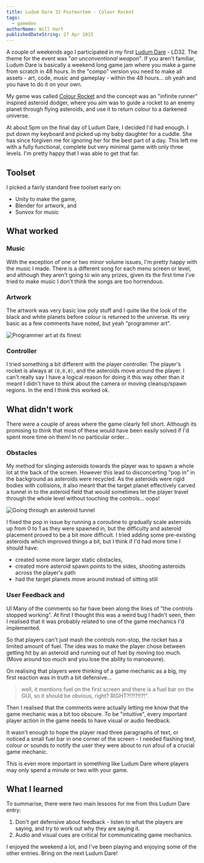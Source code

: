 ```yaml
---
title: Ludum Dare 32 Postmortem - Colour Rocket
tags:
  - gamedev
authorName: Will Hart
publishedDateString: 27 Apr 2015
---
```


A couple of weekends ago I participated in my first [Ludum
Dare](http://www.ludumdare.com/) - LD32. The theme for the event was "*an
unconventional weapon*". If you aren't familiar, Ludum Dare is basically a
weekend long game jam where you make a game from scratch in 48 hours. In the
"compo" version you need to make all assets - art, code, music and gameplay -
within the 48 hours... oh yeah and you have to do it on your own.

My game was called [Colour
Rocket](http://ludumdare.com/compo/ludum-dare-32/?action=preview&uid=50407) and
the concept was an "infinite runner" inspired asteroid dodger, where you aim was
to guide a rocket to an enemy planet through flying asteroids, and use it to
return colour to a darkened universe.

At about 5pm on the final day of Ludum Dare, I decided I'd had enough. I put
down my keyboard and picked up my baby daughter for a cuddle. She has since
forgiven me for ignoring her for the best part of a day. This left me with a
fully functional, complete but very minimal game with only three levels. I'm
pretty happy that I was able to get that far.

## Toolset

I picked a fairly standard free toolset early on:

- Unity to make the game,
- Blender for artwork, and
- Sunvox for music

## What worked

### Music

With the exception of one or two minor volume issues, I'm pretty happy with the
music I made. There is a different song for each menu screen or level, and
although they aren't going to win any prizes, given its the first time I've
tried to make music I don't think the songs are too horrendous.

### Artwork

The artwork was very basic low poly stuff and I quite like the look of the black and white planets before colour is returned to the universe. Its very basic as a few comments have noted, but yeah "programmer art".

![Programmer art at its finest](/images/ld32-colour-rocket.png)

### Controller

I tried something a bit different with the player controller. The player's
rocket is always at `(0,0,0)`, and the asteroids move around the player. I can't
really say I have a logical reason for doing it this way other than it meant I
didn't have to think about the camera or moving cleanup/spawn regions. In the
end I think this worked ok.

## What didn't work

There were a couple of areas where the game clearly fell short. Although its
promising to think that most of these would have been easily solved if I'd spent
more time on them! In no particular order...

### Obstacles

My method for slinging asteroids towards the player was to spawn a whole lot at the back of the screen. However this lead to disconcerting "pop in" in the background as asteroids were recycled. As the asteroids were rigid bodies with collisions, it also meant that the target planet effectively carved a tunnel in to the asteroid field that would sometimes let the player travel through the whole level without touching the controls... oops!

![Going through an asteroid tunnel](/images/ld32-colour-rocket-2.png)

I fixed the pop in issue by running a coroutine to gradually scale asteroids up
from 0 to 1 as they were spawned in, but the difficulty and asteroid placement
proved to be a bit more difficult. I tried adding some pre-existing asteroids
which improved things a bit, but I think if I'd had more time I should have:

- created some more larger static obstacles,
- created more asteroid spawn points to the sides, shooting asteroids across the
  player's path
- had the target planets move around instead of sitting still 

### User Feedback and

UI Many of the comments so far have been along the lines of "the controls
stopped working". At first I thought this was a weird bug I hadn't seen, then I
realised that it was probably related to one of the game mechanics I'd
implemented.

So that players can't just mash the controls non-stop, the rocket has a limited
amount of fuel. The idea was to make the player chose between getting hit by an
asteroid and running out of fuel by moving too much. (Move around too much and
you lose the ability to manoeuvre).

On realising that players were thinking of a game mechanic as a big, my first
reaction was in truth a bit defensive...

> well, it mentions fuel on the first screen and there is a fuel bar on the GUI,
> so it should be obvious, right? RIGHT?!?!?!!?!".

Then I realised that the comments were actually letting me know that the game
mechanic was a bit too obscure. To be "intuitive", every important player action
in the game needs to have visual or audio feedback.

It wasn't enough to hope the player read three paragraphs of text, or noticed a
small fuel bar in one corner of the screen - I needed flashing text, colour or
sounds to notify the user they were about to run afoul of a crucial game
mechanic.

This is even more important in something like Ludum Dare where players may only
spend a minute or two with your game.

## What I learned

To summarise, there were two main lessons for me from this Ludum Dare entry:

1. Don't get defensive about feedback - listen to what the players are saying,
   and try to work out why they are saying it. 
2. Audio and visual cues are critical for communicating game mechanics. 

I enjoyed the weekend a lot, and I've been playing and enjoying some of the
other entries. Bring on the next Ludum Dare!